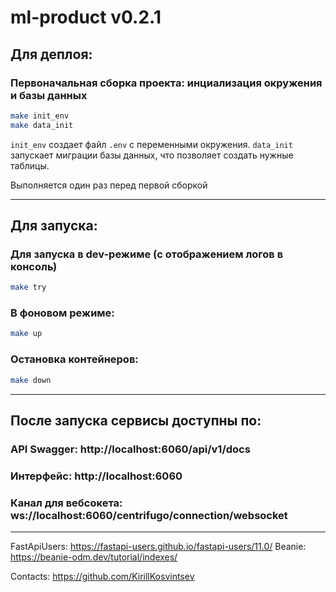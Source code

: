 # ml-product v0.2.1

## Для деплоя:

### Первоначальная сборка проекта: инциализация окружения и базы данных
```bash
make init_env
make data_init
```
`init_env` создает файл `.env` с переменными окружения.
`data_init` запускает миграции базы данных, что позволяет создать нужные таблицы.

Выполняется один раз перед первой сборкой

---
## Для запуска:

### Для запуска в dev-режиме (с отображением логов в консоль)
```bash
make try
```
### В фоновом режиме:
```bash
make up
```
### Остановка контейнеров:
```bash
make down
```

---
## После запуска сервисы доступны по:

### API Swagger: http://localhost:6060/api/v1/docs

### Интерфейс: http://localhost:6060

### Канал для вебсокета: ws://localhost:6060/centrifugo/connection/websocket

---

FastApiUsers: https://fastapi-users.github.io/fastapi-users/11.0/
Beanie: https://beanie-odm.dev/tutorial/indexes/

Contacts: https://github.com/KirillKosvintsev

